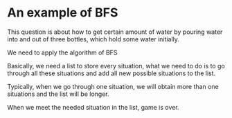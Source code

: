 # An example of BFS
This question is about how to get certain amount of water by pouring water into and out of three bottles, which hold some water initially.

We need to apply the algorithm of BFS

Basically, we need a list to store every situation, what we need to do is to go through all these situations and add all new possible situations to the list.

Typically, when we go through one situation, we will obtain more than one situations and the list will be longer.

When we meet the needed situation in the list, game is over.
